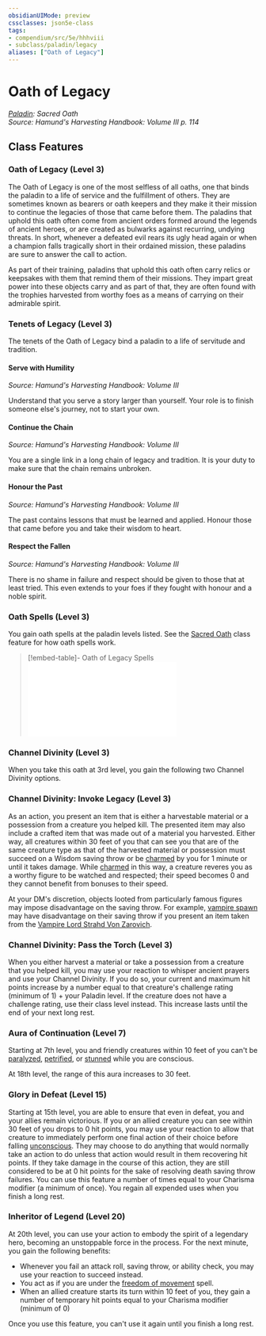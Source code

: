 ```yaml
---
obsidianUIMode: preview
cssclasses: json5e-class
tags:
- compendium/src/5e/hhhviii
- subclass/paladin/legacy
aliases: ["Oath of Legacy"]
---
```

# Oath of Legacy
*[Paladin](paladin.md): Sacred Oath*  
*Source: Hamund's Harvesting Handbook: Volume III p. 114*  


## Class Features

### Oath of Legacy (Level 3)

The Oath of Legacy is one of the most selfless of all oaths, one that binds the paladin to a life of service and the fulfillment of others. They are sometimes known as bearers or oath keepers and they make it their mission to continue the legacies of those that came before them. The paladins that uphold this oath often come from ancient orders formed around the legends of ancient heroes, or are created as bulwarks against recurring, undying threats. In short, whenever a defeated evil rears its ugly head again or when a champion falls tragically short in their ordained mission, these paladins are sure to answer the call to action.

As part of their training, paladins that uphold this oath often carry relics or keepsakes with them that remind them of their missions. They impart great power into these objects carry and as part of that, they are often found with the trophies harvested from worthy foes as a means of carrying on their admirable spirit.

### Tenets of Legacy (Level 3)

The tenets of the Oath of Legacy bind a paladin to a life of servitude and tradition.

#### Serve with Humility
_Source: Hamund's Harvesting Handbook: Volume III_

Understand that you serve a story larger than yourself. Your role is to finish someone else's journey, not to start your own.

#### Continue the Chain
_Source: Hamund's Harvesting Handbook: Volume III_

You are a single link in a long chain of legacy and tradition. It is your duty to make sure that the chain remains unbroken.

#### Honour the Past
_Source: Hamund's Harvesting Handbook: Volume III_

The past contains lessons that must be learned and applied. Honour those that came before you and take their wisdom to heart.

#### Respect the Fallen
_Source: Hamund's Harvesting Handbook: Volume III_

There is no shame in failure and respect should be given to those that at least tried. This even extends to your foes if they fought with honour and a noble spirit.

### Oath Spells (Level 3)

You gain oath spells at the paladin levels listed. See the [Sacred Oath](compendium/classes/paladin.md#Sacred%20Oath%20(Level%203)) class feature for how oath spells work.

> [!embed-table]- Oath of Legacy Spells
> ![Oath of Legacy Spells](compendium/tables/oath-of-legacy-spells-hhhviii.md)

### Channel Divinity (Level 3)

When you take this oath at 3rd level, you gain the following two Channel Divinity options.

### Channel Divinity: Invoke Legacy (Level 3)

As an action, you present an item that is either a harvestable material or a possession from a creature you helped kill. The presented item may also include a crafted item that was made out of a material you harvested. Either way, all creatures within 30 feet of you that can see you that are of the same creature type as that of the harvested material or possession must succeed on a Wisdom saving throw or be [charmed](/compendium/rules/conditions.md#charmed) by you for 1 minute or until it takes damage. While [charmed](/compendium/rules/conditions.md#charmed) in this way, a creature reveres you as a worthy figure to be watched and respected; their speed becomes 0 and they cannot benefit from bonuses to their speed.

At your DM's discretion, objects looted from particularly famous figures may impose disadvantage on the saving throw. For example, [vampire spawn](compendium/bestiary/undead/vampire-spawn.md) may have disadvantage on their saving throw if you present an item taken from the [Vampire Lord Strahd Von Zarovich](compendium/bestiary/npc/strahd-von-zarovich-cos.md).

### Channel Divinity: Pass the Torch (Level 3)

When you either harvest a material or take a possession from a creature that you helped kill, you may use your reaction to whisper ancient prayers and use your Channel Divinity. If you do so, your current and maximum hit points increase by a number equal to that creature's challenge rating (minimum of 1) + your Paladin level. If the creature does not have a challenge rating, use their class level instead. This increase lasts until the end of your next long rest.

### Aura of Continuation (Level 7)

Starting at 7th level, you and friendly creatures within 10 feet of you can't be [paralyzed](/compendium/rules/conditions.md#paralyzed), [petrified](/compendium/rules/conditions.md#petrified), or [stunned](/compendium/rules/conditions.md#stunned) while you are conscious.

At 18th level, the range of this aura increases to 30 feet.

### Glory in Defeat (Level 15)

Starting at 15th level, you are able to ensure that even in defeat, you and your allies remain victorious. If you or an allied creature you can see within 30 feet of you drops to 0 hit points, you may use your reaction to allow that creature to immediately perform one final action of their choice before falling [unconscious](/compendium/rules/conditions.md#unconscious). They may choose to do anything that would normally take an action to do unless that action would result in them recovering hit points. If they take damage in the course of this action, they are still considered to be at 0 hit points for the sake of resolving death saving throw failures. You can use this feature a number of times equal to your Charisma modifier (a minimum of once). You regain all expended uses when you finish a long rest.

### Inheritor of Legend (Level 20)

At 20th level, you can use your action to embody the spirit of a legendary hero, becoming an unstoppable force in the process. For the next minute, you gain the following benefits:

- Whenever you fail an attack roll, saving throw, or ability check, you may use your reaction to succeed instead.  
- You act as if you are under the [freedom of movement](compendium/spells/freedom-of-movement.md) spell.  
- When an allied creature starts its turn within 10 feet of you, they gain a number of temporary hit points equal to your Charisma modifier (minimum of 0)  

Once you use this feature, you can't use it again until you finish a long rest.